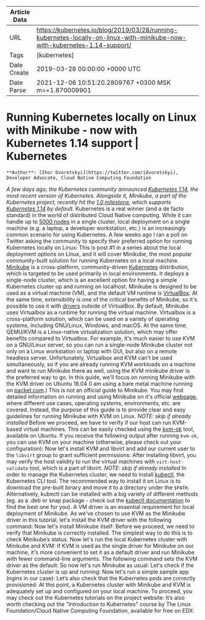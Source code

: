 |             Article Data             ||
| ----------------- | ----------------- |
| URL               | https://kubernetes.io/blog/2019/03/28/running-kubernetes-locally-on-linux-with-minikube-now-with-kubernetes-1.14-support/        |
| Tags              | [kubernetes]       |
| Date Create       | 2019-03-28 00:00:00 &#43;0000 UTC |
| Date Parse        | 2021-12-06 10:51:20.2809767 &#43;0300 MSK m=&#43;1.870009901  |

# Running Kubernetes locally on Linux with Minikube - now with Kubernetes 1.14 support | Kubernetes

	
	
	
	
	**Author**: [Ihor Dvoretskyi](https://twitter.com/idvoretskyi), Developer Advocate, Cloud Native Computing Foundation
*A few days ago, the Kubernetes community announced [Kubernetes 1.14](https://kubernetes.io/blog/2019/03/25/kubernetes-1-14-release-announcement/), the most recent version of Kubernetes. Alongside it, Minikube, a part of the Kubernetes project, recently hit the [1.0 milestone](https://github.com/kubernetes/minikube/releases/tag/v1.0.0), which supports [Kubernetes 1.14](https://kubernetes.io/blog/2019/03/25/kubernetes-1-14-release-announcement/) by default.*
Kubernetes is a real winner (and a de facto standard) in the world of distributed Cloud Native computing. While it can handle up to [5000 nodes](https://kubernetes.io/blog/2017/03/scalability-updates-in-kubernetes-1-6/) in a single cluster, local deployment on a single machine (e.g. a laptop, a developer workstation, etc.) is an increasingly common scenario for using Kubernetes.
A few weeks ago I ran a poll on Twitter asking the community to specify their preferred option for running Kubernetes locally on Linux:
This is post #1 in a series about the local deployment options on Linux, and it will cover Minikube, the most popular community-built solution for running Kubernetes on a local machine.
[Minikube](https://github.com/kubernetes/minikube) is a cross-platform, community-driven [Kubernetes](https://kubernetes.io/) distribution, which is targeted to be used primarily in local environments. It deploys a single-node cluster, which is an excellent option for having a simple Kubernetes cluster up and running on localhost.
Minikube is designed to be used as a virtual machine (VM), and the default VM runtime is [VirtualBox](https://www.virtualbox.org/). At the same time, extensibility is one of the critical benefits of Minikube, so it&#39;s possible to use it with [drivers](https://minikube.sigs.k8s.io/docs/drivers/) outside of VirtualBox.
By default, Minikube uses Virtualbox as a runtime for running the virtual machine. Virtualbox is a cross-platform solution, which can be used on a variety of operating systems, including GNU/Linux, Windows, and macOS.
At the same time, QEMU/KVM is a Linux-native virtualization solution, which may offer benefits compared to Virtualbox. For example, it&#39;s much easier to use KVM on a GNU/Linux server, so you can run a single-node Minikube cluster not only on a Linux workstation or laptop with GUI, but also on a remote headless server.
Unfortunately, Virtualbox and KVM can&#39;t be used simultaneously, so if you are already running KVM workloads on a machine and want to run Minikube there as well, using the KVM minikube driver is the preferred way to go.
In this guide, we&#39;ll focus on running Minikube with the KVM driver on Ubuntu 18.04 (I am using a bare metal machine running on [packet.com](https://www.packet.com).)
This is not an official guide to Minikube. You may find detailed information on running and using Minikube on it&#39;s official [webpage](https://github.com/kubernetes/minikube), where different use cases, operating systems, environments, etc. are covered. Instead, the purpose of this guide is to provide clear and easy guidelines for running Minikube with KVM on Linux.
*NOTE: skip if already installed*
Before we proceed, we have to verify if our host can run KVM-based virtual machines. This can be easily checked using the [kvm-ok](https://manpages.ubuntu.com/manpages/bionic/man1/kvm-ok.1.html) tool, available on Ubuntu.
If you receive the following output after running ```kvm-ok```, you can use KVM on your machine (otherwise, please check out your configuration):
Now let&#39;s install KVM and libvirt and add our current user to the ```libvirt``` group to grant sufficient permissions:
After installing libvirt, you may verify the host validity to run the virtual machines with ```virt-host-validate``` tool, which is a part of libvirt.
*NOTE: skip if already installed*
In order to manage the Kubernetes cluster, we need to install [kubectl](https://kubernetes.io/docs/reference/kubectl/overview/), the Kubernetes CLI tool.
The recommended way to install it on Linux is to download the pre-built binary and move it to a directory under the ```$PATH```.
Alternatively, kubectl can be installed with a big variety of different methods (eg. as a .deb or snap package - check out the [kubectl documentation](https://kubernetes.io/docs/tasks/tools/install-kubectl/) to find the best one for you).
A VM driver is an essential requirement for local deployment of Minikube. As we&#39;ve chosen to use KVM as the Minikube driver in this tutorial, let&#39;s install the KVM driver with the following command:
Now let&#39;s install Minikube itself:
Before we proceed, we need to verify that Minikube is correctly installed. The simplest way to do this is to check Minikube’s status.
Now let&#39;s run the local Kubernetes cluster with Minikube and KVM:
If KVM is used as the single driver for Minikube on our machine, it&#39;s more convenient to set it as a default driver and run Minikube with fewer command-line arguments. The following command sets the KVM driver as the default:
So now let&#39;s run Minikube as usual:
Let&#39;s check if the Kubernetes cluster is up and running:
Now let&#39;s run a simple sample app (nginx in our case):
Let’s also check that the Kubernetes pods are correctly provisioned:
At this point, a Kubernetes cluster with Minikube and KVM is adequately set up and configured on your local machine.
To proceed, you may check out the Kubernetes tutorials on the project website:
It’s also worth checking out the &#34;Introduction to Kubernetes&#34; course by The Linux Foundation/Cloud Native Computing Foundation, available for free on EDX:


	

	


